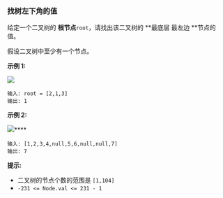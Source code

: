 ### 找树左下角的值 ###
给定一个二叉树的 **根节点**`root`，请找出该二叉树的 **最底层 最左边 **节点的值。

假设二叉树中至少有一个节点。



**示例 1:**

![](https://assets.leetcode.com/uploads/2020/12/14/tree1.jpg)

```
输入: root = [2,1,3]
输出: 1
```

**示例 2:**

![](https://assets.leetcode.com/uploads/2020/12/14/tree2.jpg)****

```
输入: [1,2,3,4,null,5,6,null,null,7]
输出: 7
```



**提示:**

* 二叉树的节点个数的范围是 `[1,104]`
* `-231 <= Node.val <= 231 - 1`

